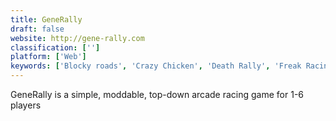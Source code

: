 ```yaml
---
title: GeneRally
draft: false 
website: http://gene-rally.com
classification: ['']
platform: ['Web']
keywords: ['Blocky roads', 'Crazy Chicken', 'Death Rally', 'Freak Racing', 'Ignite', 'Mad Max', 'Micro Machines', 'Mini Motor Racing WRT', 'Revolt', 'Speed Dreams', 'Stunt Rally', 'SuperTuxKart', 'TORCS', 'Table Top Racing', 'Tiny Wings', 'Track Racing Online', 'TrackMania', 'Trigger Rally', 'VDrift']
---
```

GeneRally is a simple, moddable, top-down arcade racing game for 1-6 players